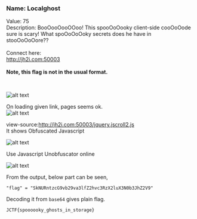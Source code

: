 ### Name: Localghost
Value: 75<br>
Description: BooOooOooOOoo! This spooOoOooky client-side cooOoOode sure is scary! What spoOoOoOoky secrets does he have in stooOoOoOore??<br><br>Connect here:<br><a href="http://jh2i.com:50003">http://jh2i.com:50003</a><br><br><b>Note, this flag is not in the usual format.</b>

<br>

![alt text](https://github.com/PrathmeshPure/CTF-Writeups/tree/master/NahamCon%20CTF/Web/Localghost/chall.png "Challenge")

On loading given link, pages seems ok.<br>
![alt text](https://github.com/PrathmeshPure/CTF-Writeups/tree/master/NahamCon%20CTF/Web/Localghost/ghost.png "Challenge")

view-source:http://jh2i.com:50003/jquery.jscroll2.js <br>
It shows Obfuscated Javascript</b>

![alt text](https://github.com/PrathmeshPure/CTF-Writeups/tree/master/NahamCon%20CTF/Web/Localghost/1st.png "Challenge")

Use Javascript Unobfuscator online

![alt text](https://github.com/PrathmeshPure/CTF-Writeups/tree/master/NahamCon%20CTF/Web/Localghost/2nd.png "Challenge")

From the output, below part can be seen,<br>

`"flag" = "SkNURntzcG9vb29va3lfZ2hvc3RzX2luX3N0b3JhZ2V9"`

Decoding it from `base64` gives plain flag.<br>

`JCTF{spoooooky_ghosts_in_storage}`